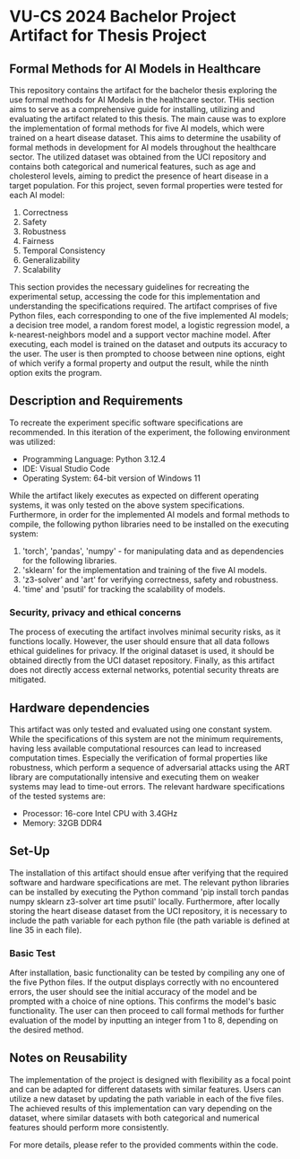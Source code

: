 # VU-CS 2024 Bachelor Project Artifact for Thesis Project
## Formal Methods for AI Models in Healthcare

This repository contains the artifact for the bachelor thesis exploring the use formal methods for AI Models in the healthcare sector. THis section aims to serve as a comprehensive guide for installing, utilizing and evaluating the artifact related to this thesis. The main cause was to explore the implementation of formal methods for five AI models, which were trained on a heart disease dataset. This aims to determine the usability of formal methods in development for AI models throughout the healthcare sector. The utilized dataset was obtained from the UCI repository and contains both categorical and numerical features, such as age and cholesterol levels, aiming to predict the presence of heart disease in a target population. For this project, seven formal properties were tested for each AI model:

1. Correctness
2. Safety
3. Robustness
4. Fairness
5. Temporal Consistency
6. Generalizability
7. Scalability

This section provides the necessary guidelines for recreating the experimental setup, accessing the code for this implementation and understanding the specifications required. The artifact comprises of five Python files, each corresponding to one of the five implemented AI models; a decision tree model, a random forest model, a logistic regression model, a k-nearest-neighbors model and a support vector machine model. After executing, each model is trained on the dataset and outputs its accuracy to the user. The user is then prompted to choose between nine options, eight of which verify a formal property and output the result, while the ninth option exits the program.

## Description and Requirements
To recreate the experiment specific software specifications are recommended. In this iteration of the experiment, the following environment was utilized:

- Programming Language: Python 3.12.4
- IDE: Visual Studio Code
- Operating System: 64-bit version of Windows 11

While the artifact likely executes as expected on different operating systems, it was only tested on the above system specifications. Furthermore, in order for the implemented AI models and formal methods to compile, the following python libraries need to be installed on the executing system:

1. 'torch', 'pandas', 'numpy' - for manipulating data and as dependencies for the following libraries.
2. 'sklearn' for the implementation and training of the five AI models.
3. 'z3-solver' and 'art' for verifying correctness, safety and robustness.
4. 'time' and 'psutil' for tracking the scalability of models.

### Security, privacy and ethical concerns
The process of executing the artifact involves minimal security risks, as it functions locally. However, the user should ensure that all data follows ethical guidelines for privacy. If the original dataset is used, it should be obtained directly from the UCI dataset repository. Finally, as this artifact does not directly access external networks, potential security threats are mitigated.

## Hardware dependencies
This artifact was only tested and evaluated using one constant system. While the specifications of this system are not the minimum requirements, having less available computational resources can lead to increased computation times. Especially the verification of formal properties like robustness, which perform a sequence of adversarial attacks using the ART library are computationally intensive and executing them on weaker systems may lead to time-out errors. The relevant hardware specifications of the tested systems are:

- Processor: 16-core Intel CPU with 3.4GHz
- Memory: 32GB DDR4

## Set-Up
The installation of this artifact should ensue after verifying that the required software and hardware specifications are met. The relevant python libraries can be installed by executing the Python command 'pip install torch pandas numpy sklearn z3-solver art time psutil' locally. Furthermore, after locally storing the heart disease dataset from the UCI repository, it is necessary to include the path variable for each python file (the path variable is defined at line 35 in each file).

### Basic Test
After installation, basic functionality can be tested by compiling any one of the five Python files. If the output displays correctly with no encountered errors, the user should see the initial accuracy of the model and be prompted with a choice of nine options. This confirms the model's basic functionality. The user can then proceed to call formal methods for further evaluation of the model by inputting an integer from 1 to 8, depending on the desired method.

## Notes on Reusability
The implementation of the project is designed with flexibility as a focal point and can be adapted for different datasets with similar features. Users can utilize a new dataset by updating the path variable in each of the five files. The achieved results of this implementation can vary depending on the dataset, where similar datasets with both categorical and numerical features should perform more consistently. 

For more details, please refer to the provided comments within the code.
